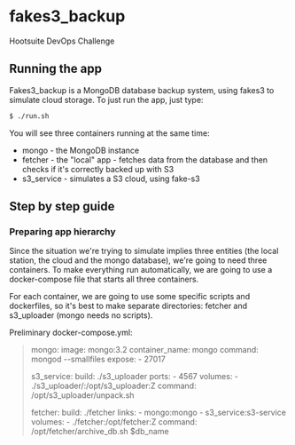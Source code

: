 # fakes3_backup

Hootsuite DevOps Challenge

## Running the app

Fakes3_backup is a MongoDB database backup system, using fakes3 to simulate
cloud storage. 
To just run the app, just type:
```sh
$ ./run.sh
```
You will see three containers running at the same time:
* mongo - the MongoDB instance
* fetcher - the "local" app - fetches data from the database and then checks if
  it's correctly backed up with S3
* s3_service - simulates a S3 cloud, using fake-s3

## Step by step guide

### Preparing app hierarchy

Since the situation we're trying to simulate implies three entities (the local
station, the cloud and the mongo database), we're going to need three
containers. To make everything run automatically, we are going to use a
docker-compose file that starts all three containers.

For each container, we are going to use some specific scripts and dockerfiles,
so it's best to make separate directories: fetcher and s3_uploader (mongo needs
no scripts).

Preliminary docker-compose.yml:
> mongo:
>     image: mongo:3.2
>     container_name: mongo
>     command: mongod --smallfiles
>     expose:
>         - 27017
> 
> s3_service:
>     build: ./s3_uploader
>     ports:
>         - 4567
>     volumes:
>         - ./s3_uploader/:/opt/s3_uploader:Z
>     command: /opt/s3_uploader/unpack.sh
> 
> fetcher:
>     build: ./fetcher
>     links:
>         - mongo:mongo
>         - s3_service:s3-service
>     volumes:
>         - ./fetcher:/opt/fetcher:Z
>     command: /opt/fetcher/archive_db.sh $db_name

